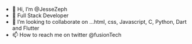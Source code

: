 - 👋 Hi, I’m @JesseZeph
- 👀 Full Stack Developer
- 💞️ I’m looking to collaborate on ...html, css, Javascript, C, Python, Dart and Flutter
- 📫 How to reach me on twitter @fusionTech 

<!---
JesseZeph/JesseZeph is a ✨ special ✨ repository because its `README.md` (this file) appears on your GitHub profile.
You can click the Preview link to take a look at your changes.
--->
